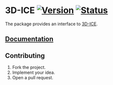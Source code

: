 # 3D-ICE [![Version][version-img]][version-url] [![Status][status-img]][status-url]

The package provides an interface to [3D-ICE][1].

## [Documentation][doc]

## Contributing

1. Fork the project.
2. Implement your idea.
3. Open a pull request.

[1]: http://esl.epfl.ch/3D-ICE

[version-img]: https://img.shields.io/crates/v/3d-ice.svg
[version-url]: https://crates.io/crates/3d-ice
[status-img]: https://travis-ci.org/stainless-steel/3d-ice.svg?branch=master
[status-url]: https://travis-ci.org/stainless-steel/3d-ice
[doc]: https://stainless-steel.github.io/3d-ice
